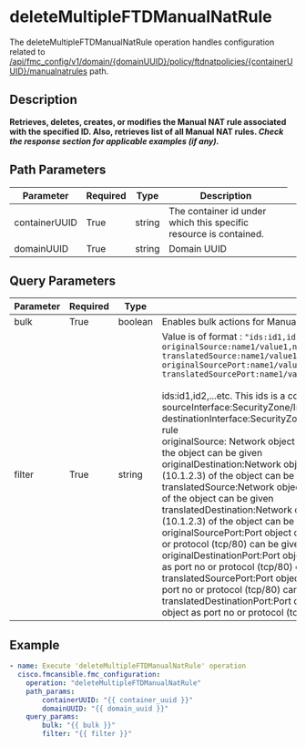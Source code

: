 # deleteMultipleFTDManualNatRule

The deleteMultipleFTDManualNatRule operation handles configuration related to [/api/fmc_config/v1/domain/{domainUUID}/policy/ftdnatpolicies/{containerUUID}/manualnatrules](/paths//api/fmc_config/v1/domain/{domain_uuid}/policy/ftdnatpolicies/{container_uuid}/manualnatrules.md) path.&nbsp;
## Description
**Retrieves, deletes, creates, or modifies the Manual NAT rule associated with the specified ID. Also, retrieves list of all Manual NAT rules. _Check the response section for applicable examples (if any)._**

## Path Parameters
| Parameter | Required | Type | Description |
| --------- | -------- | ---- | ----------- |
| containerUUID | True | string <td colspan=3> The container id under which this specific resource is contained. |
| domainUUID | True | string <td colspan=3> Domain UUID |

## Query Parameters
| Parameter | Required | Type | Description |
| --------- | -------- | ---- | ----------- |
| bulk | True | boolean <td colspan=3> Enables bulk actions for Manual NAT rules. |
| filter | True | string <td colspan=3> Value is of format : <code>"ids:id1,id2,...;sourceInterface:name1,name2,...;destinationInterface:name1,name2,...;<br/>originalSource:name1/value1,name2/value2,...;originalDestination:name1/value1,name2/value2,...;<br/>translatedSource:name1/value1,name2/value2,...;translatedDestination:name1/value1,name2/value2,...;<br/>originalSourcePort:name1/value1,name2/value2,...;originalDestinationPort:name1/value1,name2/value2,...;<br/>translatedSourcePort:name1/value1,name2/value2,...;translatedDestinationPort:name1/value1,name2/value2,...;"</code><br/><br/>ids:id1,id2,...etc. This ids is a comma-separated list of rule ids to fetch/delete</br>sourceInterface:SecurityZone/Interface group name (sec_zone_name1) can be given as value to fetch/delete nat rule<br/>destinationInterface:SecurityZone/Interface group name (sec_zone_name1) can be given as value to fetch/delete nat rule<br/>originalSource: Network object configured as Original source object name (object_name) or the value (10.1.2.3) of the object can be given<br/>originalDestination:Network object configured as Destination source object name (object_name) or the value (10.1.2.3) of the object can be given<br/>translatedSource:Network object configured as translated source object name (object_name) or the value (10.1.2.3) of the object can be given<br/>translatedDestination:Network object configured as translated Destination object name (object_name) or the value (10.1.2.3) of the object can be given<br/>originalSourcePort:Port object configured as Original Source Port object name (http) or value of the object as port no or protocol (tcp/80) can be given<br/>originalDestinationPort:Port object configured as Original Destination Port object name (http) or value of the object as port no or protocol (tcp/80) can be given<br/>translatedSourcePort:Port object configured as Translated Source Port object name (http) or value of the object as port no or protocol (tcp/80) can be given<br/>translatedDestinationPort:Port object configured as Translated Destination Port object name (http) or value of the object as port no or protocol (tcp/80) can be given"<br/> |

## Example
```yaml
- name: Execute 'deleteMultipleFTDManualNatRule' operation
  cisco.fmcansible.fmc_configuration:
    operation: "deleteMultipleFTDManualNatRule"
    path_params:
        containerUUID: "{{ container_uuid }}"
        domainUUID: "{{ domain_uuid }}"
    query_params:
        bulk: "{{ bulk }}"
        filter: "{{ filter }}"

```